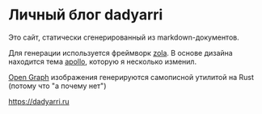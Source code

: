 # Личный блог dadyarri

Это сайт, статически сгенерированный из markdown-документов.

Для генерации используется фреймворк [zola](https://getzola.org). В основе дизайна находится тема [apollo](https://not-matthias.github.io/apollo/), которую я несколько изменил.

[Open Graph](https://ogp.me/) изображения генерируются самописной утилитой на Rust (потому что "а почему нет")

https://dadyarri.ru
